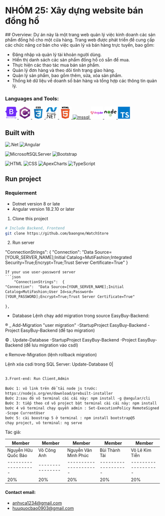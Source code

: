 <h1>NHÓM 25: Xây dựng website bán đồng hồ</h1>
## Overview: Dự án này là một trang web quản lý việc kinh doanh các sản phẩm đồng hồ cho một cửa hàng. Trang web được phát triển để cung cấp các chức năng cơ bản cho việc quản lý và bán hàng trực tuyến, bao gồm:

- Đăng nhập và quản lý tài khoản người dùng.
- Hiển thị danh sách các sản phẩm đồng hồ có sẵn để mua.
- Thực hiện các thao tác mua bán sản phẩm.
- Quản lý đơn hàng và theo dõi tình trạng giao hàng.
- Quản lý sản phẩm, bao gồm thêm, sửa, xóa sản phẩm.
- Thống kê dữ liệu về doanh số bán hàng và tổng hợp các thông tin quản lý.

<h3>Languages and Tools:</h3>
  <a href="https://getbootstrap.com" target="_blank" rel="noreferrer">
    <img
      src="https://raw.githubusercontent.com/devicons/devicon/master/icons/bootstrap/bootstrap-plain-wordmark.svg"
      alt="bootstrap"
      width="40"
      height="40"
    />
  </a>
  <a href="https://www.w3schools.com/cs/" target="_blank" rel="noreferrer">
    <img
      src="https://raw.githubusercontent.com/devicons/devicon/master/icons/csharp/csharp-original.svg"
      alt="csharp"
      width="40"
      height="40"
    />
  </a>
  <a href="https://www.w3schools.com/css/" target="_blank" rel="noreferrer">
    <img
      src="https://raw.githubusercontent.com/devicons/devicon/master/icons/css3/css3-original-wordmark.svg"
      alt="css3"
      width="40"
      height="40"
    />
  </a>
  <a href="https://dotnet.microsoft.com/" target="_blank" rel="noreferrer">
    <img
      src="https://raw.githubusercontent.com/devicons/devicon/master/icons/dot-net/dot-net-original-wordmark.svg"
      alt="dotnet"
      width="40"
      height="40"
    />
  </a>
  <a href="https://www.w3.org/html/" target="_blank" rel="noreferrer">
    <img
      src="https://raw.githubusercontent.com/devicons/devicon/master/icons/html5/html5-original-wordmark.svg"
      alt="html5"
      width="40"
      height="40"
    />
  </a>
  <a
    href="https://www.microsoft.com/en-us/sql-server"
    target="_blank"
    rel="noreferrer"
  >
    <img
      src="https://www.svgrepo.com/show/303229/microsoft-sql-server-logo.svg"
      alt="mssql"
      width="40"
      height="40"
    />
  </a>
  <a href="https://angular.dev/installation" target="_blank" rel="noreferrer">
    <img
      src="https://raw.githubusercontent.com/devicons/devicon/master/icons/angular/angular-original-wordmark.svg"
      alt="angular"
      width="40"
      height="40"
    />
</a>

  <a href="https://nodejs.org" target="_blank" rel="noreferrer">
    <img
      src="https://raw.githubusercontent.com/devicons/devicon/master/icons/nodejs/nodejs-original-wordmark.svg"
      alt="nodejs"
      width="40"
      height="40"
    />
  </a>
  <a href="https://www.typescriptlang.org/" target="_blank" rel="noreferrer">
    <img
      src="https://raw.githubusercontent.com/devicons/devicon/master/icons/typescript/typescript-original.svg"
      alt="typescript"
      width="40"
      height="40"
    />
  </a>
</p>

## Built with
![.Net](https://img.shields.io/badge/.NET-5C2D91?style=for-the-badge&logo=.net&logoColor=white)
![Angular](https://img.shields.io/badge/angular-%23E23237.svg?style=for-the-badge&logo=angular&logoColor=white)

![MicrosoftSQLServer](https://img.shields.io/badge/Microsoft%20SQL%20Sever-CC2927?style=for-the-badge&logo=microsoft%20sql%20server&logoColor=white)
![Bootstrap](https://img.shields.io/badge/Bootstrap-563D7C?style=for-the-badge&logo=bootstrap&logoColor=white)

![HTML](https://img.shields.io/badge/HTML-E34F26?style=for-the-badge&logo=html5&logoColor=white)
![CSS](https://img.shields.io/badge/CSS-1572B6?style=for-the-badge&logo=css3&logoColor=white)
![ApexCharts](https://img.shields.io/badge/ApexCharts-FF0000?style=for-the-badge&logo=apexcharts&logoColor=white)
![TypeScript](https://img.shields.io/badge/TypeScript-3178C6?style=for-the-badge&logo=typescript&logoColor=white)

## Run project
### Requierment
- Dotnet version 8 or late
- Angular version 18.2.10 or later
1. Clone this project
```bash
# Include Backend, Frontend
git clone https://github.com/baongne/WatchStore


```
2. Run server 

"ConnectionStrings": {
    "Connection": "Data Source=[YOUR_SERVER_NAME];Initial Catalog=MutiFashion;Integrated Security=True;Encrypt=True;Trust Server Certificate=True"
  }
```
If your use user-password server
```json
    "ConnectionStrings":  {
"Connection":  "Data Source=[YOUR_SERVER_NAME];Initial Catalog=MutiFashion;User Id=sa;Password=[YOUR_PASSWORD];Encrypt=True;Trust Server Certificate=True"

},
```
- Database 
Lệnh chạy add migration trong source EasyBuy-Backend:

® _ Add-Migration "user migration" -StartupProject EasyBuy-Backend -Project
EasyBuy-Backend (để tạo migration)

© . Update-Database -StartupProject EasyBuy-Backend -Project EasyBuy-Backend (để
lưu migration vào csdl)

e  Remove-Migration (lệnh rollback migration)

Lệnh xóa csdi trong SQL Server: Update-Database 0|
```

3.Front-end: Run Client,Admin

Bước 1: vô link trên để tải node js trước: https://nodejs.org/en/download/prebuilt-installer
Bước 2:sau đó vô terminal cài cái này: npm install -g @angular/cli
Bước 3: tiếp theo cd vô project bật terminal cài cái này: npm install
bước 4 vô terminal chạy quyền admin : Set-ExecutionPolicy RemoteSigned -Scope CurrentUser
bước 5: cài boostrap 5 ở terminal : npm install bootstrap@5
chạy project, vô terminal: ng serve
```

Tác giả:

|Member             | Member         | Member              | Member            |Member             |
|-------------------|----------------|---------------------|-------------------|-------------------|
|Nguyễn Hữu Quốc Bảo| Võ Công Anh    | Nguyễn Văn Minh Phúc|Bùi Thành Tài      |Võ Lê Kim Tiễn     |
|-------------------|----------------|---------------------|-------------------|-------------------|
|20%                | 20%           | 20%                 | 20%               |20%                |




#### Contact email:
- [anhvca1234@gmail.com](mailto:anhvca1234@gmail.com)
- [huuquocbao0903@gmail.com](mailto:huuquocbao0903@gmail.com)




